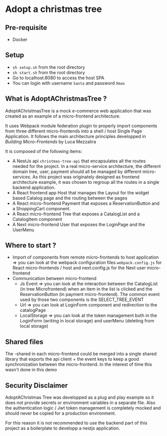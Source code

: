 # Adopt a christmas tree

## Pre-requisite

- Docker

## Setup

- `sh setup.sh` from the root directory
- `sh start.sh` from the root directory
- Go to localhost:8080 to access the host SPA
- You can login with username `Santa` and password `Xmas`

## What is AdoptAChristmasTree ?

AdoptAChristmasTree is a mock e-commerce web application that was created as an example of a micro-frontend architecture.

It uses Webpack module federation plugin to properly import components from three different micro-frontends into a shell / host Single Page Application. It follows the main architecture principles developped in _Building Micro-Frontends_ by Luca Mezzalira

It is composed of the following items:

- A NestJs api `christmas-tree-api` that encapsulates all the routes needed for the project. In a real micro-service architecture, the different domain tree, user, payment should all be managed by different micro-services. As this project was originately designed as frontend architecture example, it was chosen to regroup all the routes in a single backend application.
- A React frontend app Host that manages the Layout for the widget based Catalog page and the routing between the pages
- A React micro-frontend Payment that exposes a ReservationButton and a ShoppingCart component.
- A React micro-frontend Tree that exposes a CatalogList and a CatalogItem component
- A Next micro-frontend User that exposes the LoginPage and the UserMenu

## Where to start ?

- Import of components from remote micro-frontends to host application => you can look at the webpack configuration files `webpack.config.js` for React micro-frontends / host and next.config.js for the Next user micro-frontend
- Communication between micro-frontend
  - Js Event => you can look at the interaction between the CatalogList (in tree Microfrontend) when an item in the list is clicked and the ReservationButton (in payment micro-frontend). The common event used by those two components is the SELECT_TREE_EVENT
  - Url => you can look at LoginForm component and redirection to the catalogPage
  - LocalStorage => you can look at the token management both in the LoginForm (writing in local storage) and userMenu (deleting from local storage)

## Shared files

The <mfe-naem>-shared in each micro-frontend could be merged into a single shared library that exports the api client + the event keys to keep a good synchronization between the micro-frontend. In the interest of time this wasn't done in this demo

## Security Disclaimer

AdoptAChristmas Tree was developped as a plug and play example so it does not provide secrets or environment variables in a separate file. Also the authentication logic / Jwt token management is completely mocked and should never be copied for a production environment.

For this reason it is not recommended to use the backend part of this project as a boilerplate to developp a nestjs application.
